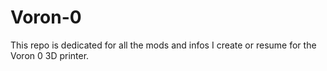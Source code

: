 # Voron-0

This repo is dedicated for all the mods and infos I create or resume for the Voron 0 3D printer.
